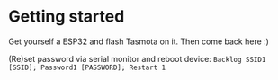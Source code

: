 # Getting started
Get yourself a ESP32 and flash Tasmota on it. Then come back here :)

(Re)set password via serial monitor and reboot device: `Backlog SSID1 [SSID]; Password1 [PASSWORD]; Restart 1`